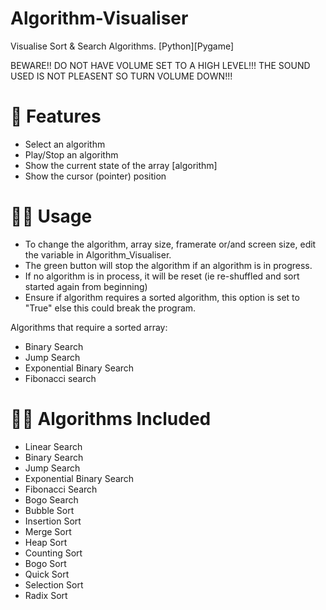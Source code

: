 # Algorithm-Visualiser
Visualise Sort &amp; Search Algorithms. [Python][Pygame]

BEWARE!! DO NOT HAVE VOLUME SET TO A HIGH LEVEL!!!
THE SOUND USED IS NOT PLEASENT SO TURN VOLUME DOWN!!!

# 🧾 Features
- Select an algorithm
- Play/Stop an algorithm
- Show the current state of the array [algorithm]
- Show the cursor (pointer) position

# 🧑‍🏫 Usage
- To change the algorithm, array size, framerate or/and screen size, edit the variable in Algorithm_Visualiser.
- The green button will stop the algorithm if an algorithm is in progress. 
- If no algorithm is in process, it will be reset (ie re-shuffled and sort started again from beginning)
- Ensure if algorithm requires a sorted algorithm, this option is set to "True" else this could break the program.

Algorithms that require a sorted array:
- Binary Search
- Jump Search 
- Exponential Binary Search
- Fibonacci search

# 👨‍💻 Algorithms Included
- Linear Search
- Binary Search
- Jump Search
- Exponential Binary Search
- Fibonacci Search
- Bogo Search
- Bubble Sort
- Insertion Sort
- Merge Sort
- Heap Sort
- Counting Sort
- Bogo Sort
- Quick Sort
- Selection Sort
- Radix Sort
